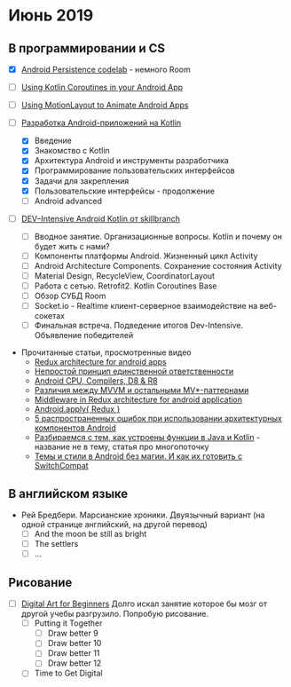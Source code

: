 # Июнь 2019
## В программировании и CS
 - [x] [Android Persistence codelab](https://codelabs.developers.google.com/codelabs/android-persistence/#0) - немного Room
 - [ ] [Using Kotlin Coroutines in your Android App](https://codelabs.developers.google.com/codelabs/kotlin-coroutines/index.html#0)
 - [ ] [Using MotionLayout to Animate Android Apps](https://codelabs.developers.google.com/codelabs/motion-layout/index.html#0)

- [ ] [Разработка Android-приложений на Kotlin](https://stepik.org/course/4792/syllabus)
  - [x] Введение
  - [x] Знакомство с Kotlin
  - [x] Архитектура Android и инструменты разработчика
  - [x] Программирование пользовательских интерфейсов
  - [x] Задачи для закрепления
  - [x] Пользовательские интерфейсы - продолжение
  - [ ] Android advanced

 - [ ] [DEV–Intensive Android Kotlin от skillbranch](https://skill-branch.ru/dev-intensive-2019)
    - [ ] Вводное занятие. Организационные вопросы. Kotlin и почему он будет жить с нами? 
    - [ ] Компоненты платформы Android. Жизненный цикл Activity
    - [ ] Android Architecture Components. Сохранение состояния Activity
    - [ ] Material Design, RecycleView, CoordinatorLayout 
    - [ ] Работа с сетью. Retrofit2. Kotlin Coroutines Base
    - [ ] Обзор СУБД Room 
    - [ ] Socket.io - Realtime клиент-серверное взаимодействие на веб-сокетах 
    - [ ] Финальная встреча. Подведение итогов Dev-Intensive. Объявление победителей 

 - Прочитанные статьи, просмотренные видео
   - [Redux architecture for android apps](https://jayrambhia.com/blog/android-redux-intro)
   - [Непростой принцип единственной ответственности](https://habr.com/ru/post/449586/)
   - [Android CPU, Compilers, D8 & R8](https://proandroiddev.com/android-cpu-compilers-d8-r8-a3aa2bfbc109)
   - [Различия между MVVM и остальными MV*-паттернами](https://habr.com/ru/company/mobileup/blog/313538/)
   - [Middleware in Redux architecture for android application](https://jayrambhia.com/blog/android-redux-middleware)
   - [Android.apply{ Redux }](https://medium.com/@edward.francesco.cool/android-apply-redux-2ad0f7355e0)
   - [5 распространенных ошибок при использовании архитектурных компонентов Android](https://habr.com/ru/post/454424/)
   - [Разбираемся с тем, как устроены функции в Java и Kotlin](https://proglib.io/p/kotlin-java-tips/) - название не в тему, статья про многопоточку
   - [Темы и стили в Android без магии. И как их готовить с SwitchCompat](https://habr.com/ru/post/456178/)

## В английском языке
- Рей Бредбери. Марсианские хроники. Двуязычный вариант (на одной странице английский, на другой перевод)
  - [ ] And the moon be still as bright
  - [ ] The settlers
  - [ ] ...

## Рисование
- [ ] [Digital Art for Beginners](https://www.udemy.com/digital-art-101-from-beginner-to-pro) Долго искал занятие которое бы мозг от другой учебы разгрузило. Попробую рисование.
  - [ ] Putting it Together
    - [ ] Draw better 9
    - [ ] Draw better 10
    - [ ] Draw better 11
    - [ ] Draw better 12
  - [ ] Time to Get Digital